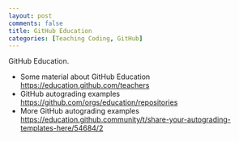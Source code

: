 ```yaml
---
layout: post
comments: false
title: GitHub Education
categories: [Teaching Coding, GitHub]
---
```


GitHub Education.

- Some material about GitHub Education <a href = "https://education.github.com/teachers" target = "_blank">https://education.github.com/teachers</a>
- GitHub autograding examples <a href = "https://github.com/orgs/education/repositories" target = "_blank">https://github.com/orgs/education/repositories</a>
- More GitHub autograding examples <a href = "https://education.github.community/t/share-your-autograding-templates-here/54684/2" target = "_blank">https://education.github.community/t/share-your-autograding-templates-here/54684/2</a>
